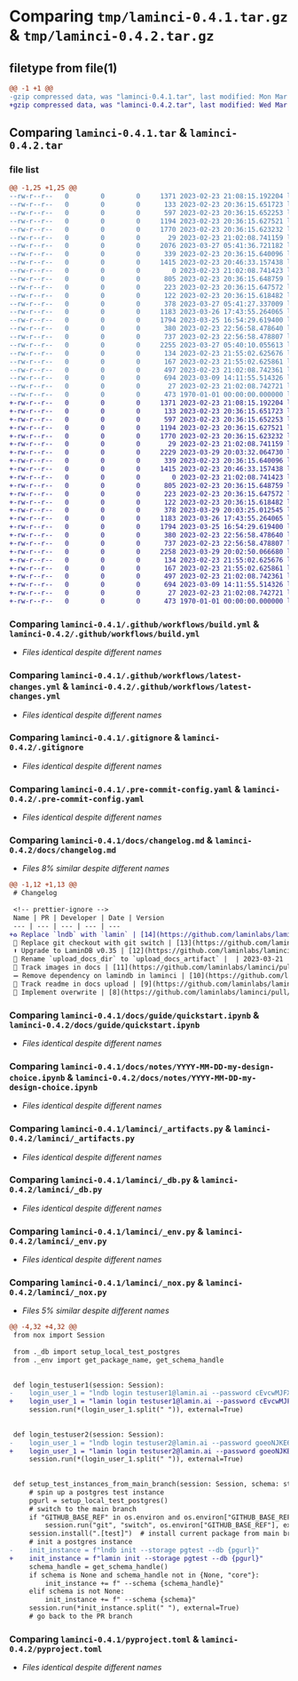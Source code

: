 # Comparing `tmp/laminci-0.4.1.tar.gz` & `tmp/laminci-0.4.2.tar.gz`

## filetype from file(1)

```diff
@@ -1 +1 @@
-gzip compressed data, was "laminci-0.4.1.tar", last modified: Mon Mar 27 05:41:59 2023, max compression
+gzip compressed data, was "laminci-0.4.2.tar", last modified: Wed Mar 29 20:03:51 2023, max compression
```

## Comparing `laminci-0.4.1.tar` & `laminci-0.4.2.tar`

### file list

```diff
@@ -1,25 +1,25 @@
--rw-r--r--   0        0        0     1371 2023-02-23 21:08:15.192204 laminci-0.4.1/.github/workflows/build.yml
--rw-r--r--   0        0        0      133 2023-02-23 20:36:15.651723 laminci-0.4.1/.github/workflows/latest-changes.jinja2
--rw-r--r--   0        0        0      597 2023-02-23 20:36:15.652253 laminci-0.4.1/.github/workflows/latest-changes.yml
--rw-r--r--   0        0        0     1194 2023-02-23 20:36:15.627521 laminci-0.4.1/.gitignore
--rw-r--r--   0        0        0     1770 2023-02-23 20:36:15.623232 laminci-0.4.1/.pre-commit-config.yaml
--rw-r--r--   0        0        0       29 2023-02-23 21:02:08.741159 laminci-0.4.1/README.md
--rw-r--r--   0        0        0     2076 2023-03-27 05:41:36.721182 laminci-0.4.1/docs/changelog.md
--rw-r--r--   0        0        0      339 2023-02-23 20:36:15.640096 laminci-0.4.1/docs/guide/index.md
--rw-r--r--   0        0        0     1415 2023-02-23 20:46:33.157438 laminci-0.4.1/docs/guide/quickstart.ipynb
--rw-r--r--   0        0        0        0 2023-02-23 21:02:08.741423 laminci-0.4.1/docs/index.md
--rw-r--r--   0        0        0      805 2023-02-23 20:36:15.648759 laminci-0.4.1/docs/notes/YYYY-MM-DD-my-design-choice.ipynb
--rw-r--r--   0        0        0      223 2023-02-23 20:36:15.647572 laminci-0.4.1/docs/notes/index.md
--rw-r--r--   0        0        0      122 2023-02-23 20:36:15.618482 laminci-0.4.1/lamin-project.yaml
--rw-r--r--   0        0        0      378 2023-03-27 05:41:27.337009 laminci-0.4.1/laminci/__init__.py
--rw-r--r--   0        0        0     1183 2023-03-26 17:43:55.264065 laminci-0.4.1/laminci/_artifacts.py
--rw-r--r--   0        0        0     1794 2023-03-25 16:54:29.619400 laminci-0.4.1/laminci/_db.py
--rw-r--r--   0        0        0      380 2023-02-23 22:56:58.478640 laminci-0.4.1/laminci/_docs.py
--rw-r--r--   0        0        0      737 2023-02-23 22:56:58.478807 laminci-0.4.1/laminci/_env.py
--rw-r--r--   0        0        0     2255 2023-03-27 05:40:10.055613 laminci-0.4.1/laminci/_nox.py
--rw-r--r--   0        0        0      134 2023-02-23 21:55:02.625676 laminci-0.4.1/laminci/db.py
--rw-r--r--   0        0        0      167 2023-02-23 21:55:02.625861 laminci-0.4.1/laminci/nox.py
--rw-r--r--   0        0        0      497 2023-02-23 21:02:08.742361 laminci-0.4.1/noxfile.py
--rw-r--r--   0        0        0      694 2023-03-09 14:11:55.514326 laminci-0.4.1/pyproject.toml
--rw-r--r--   0        0        0       27 2023-02-23 21:02:08.742721 laminci-0.4.1/tests/test_base.py
--rw-r--r--   0        0        0      473 1970-01-01 00:00:00.000000 laminci-0.4.1/PKG-INFO
+-rw-r--r--   0        0        0     1371 2023-02-23 21:08:15.192204 laminci-0.4.2/.github/workflows/build.yml
+-rw-r--r--   0        0        0      133 2023-02-23 20:36:15.651723 laminci-0.4.2/.github/workflows/latest-changes.jinja2
+-rw-r--r--   0        0        0      597 2023-02-23 20:36:15.652253 laminci-0.4.2/.github/workflows/latest-changes.yml
+-rw-r--r--   0        0        0     1194 2023-02-23 20:36:15.627521 laminci-0.4.2/.gitignore
+-rw-r--r--   0        0        0     1770 2023-02-23 20:36:15.623232 laminci-0.4.2/.pre-commit-config.yaml
+-rw-r--r--   0        0        0       29 2023-02-23 21:02:08.741159 laminci-0.4.2/README.md
+-rw-r--r--   0        0        0     2229 2023-03-29 20:03:32.064730 laminci-0.4.2/docs/changelog.md
+-rw-r--r--   0        0        0      339 2023-02-23 20:36:15.640096 laminci-0.4.2/docs/guide/index.md
+-rw-r--r--   0        0        0     1415 2023-02-23 20:46:33.157438 laminci-0.4.2/docs/guide/quickstart.ipynb
+-rw-r--r--   0        0        0        0 2023-02-23 21:02:08.741423 laminci-0.4.2/docs/index.md
+-rw-r--r--   0        0        0      805 2023-02-23 20:36:15.648759 laminci-0.4.2/docs/notes/YYYY-MM-DD-my-design-choice.ipynb
+-rw-r--r--   0        0        0      223 2023-02-23 20:36:15.647572 laminci-0.4.2/docs/notes/index.md
+-rw-r--r--   0        0        0      122 2023-02-23 20:36:15.618482 laminci-0.4.2/lamin-project.yaml
+-rw-r--r--   0        0        0      378 2023-03-29 20:03:25.012545 laminci-0.4.2/laminci/__init__.py
+-rw-r--r--   0        0        0     1183 2023-03-26 17:43:55.264065 laminci-0.4.2/laminci/_artifacts.py
+-rw-r--r--   0        0        0     1794 2023-03-25 16:54:29.619400 laminci-0.4.2/laminci/_db.py
+-rw-r--r--   0        0        0      380 2023-02-23 22:56:58.478640 laminci-0.4.2/laminci/_docs.py
+-rw-r--r--   0        0        0      737 2023-02-23 22:56:58.478807 laminci-0.4.2/laminci/_env.py
+-rw-r--r--   0        0        0     2258 2023-03-29 20:02:50.066680 laminci-0.4.2/laminci/_nox.py
+-rw-r--r--   0        0        0      134 2023-02-23 21:55:02.625676 laminci-0.4.2/laminci/db.py
+-rw-r--r--   0        0        0      167 2023-02-23 21:55:02.625861 laminci-0.4.2/laminci/nox.py
+-rw-r--r--   0        0        0      497 2023-02-23 21:02:08.742361 laminci-0.4.2/noxfile.py
+-rw-r--r--   0        0        0      694 2023-03-09 14:11:55.514326 laminci-0.4.2/pyproject.toml
+-rw-r--r--   0        0        0       27 2023-02-23 21:02:08.742721 laminci-0.4.2/tests/test_base.py
+-rw-r--r--   0        0        0      473 1970-01-01 00:00:00.000000 laminci-0.4.2/PKG-INFO
```

### Comparing `laminci-0.4.1/.github/workflows/build.yml` & `laminci-0.4.2/.github/workflows/build.yml`

 * *Files identical despite different names*

### Comparing `laminci-0.4.1/.github/workflows/latest-changes.yml` & `laminci-0.4.2/.github/workflows/latest-changes.yml`

 * *Files identical despite different names*

### Comparing `laminci-0.4.1/.gitignore` & `laminci-0.4.2/.gitignore`

 * *Files identical despite different names*

### Comparing `laminci-0.4.1/.pre-commit-config.yaml` & `laminci-0.4.2/.pre-commit-config.yaml`

 * *Files identical despite different names*

### Comparing `laminci-0.4.1/docs/changelog.md` & `laminci-0.4.2/docs/changelog.md`

 * *Files 8% similar despite different names*

```diff
@@ -1,12 +1,13 @@
 # Changelog
 
 <!-- prettier-ignore -->
 Name | PR | Developer | Date | Version
 --- | --- | --- | --- | ---
+♻️ Replace `lndb` with `lamin` | [14](https://github.com/laminlabs/laminci/pull/14) | [falexwolf](https://github.com/falexwolf) | 2023-03-29 | 0.4.2
 🚸 Replace git checkout with git switch | [13](https://github.com/laminlabs/laminci/pull/13) | [falexwolf](https://github.com/falexwolf) | 2023-03-27 | 0.4.1
 ⬆️ Upgrade to LaminDB v0.35 | [12](https://github.com/laminlabs/laminci/pull/12) | [falexwolf](https://github.com/falexwolf) | 2023-03-26 | 0.4.0
 🚚 Rename `upload_docs_dir` to `upload_docs_artifact` |  | 2023-03-21 | 0.3.4
 🍱 Track images in docs | [11](https://github.com/laminlabs/laminci/pull/11) | [falexwolf](https://github.com/falexwolf) | 2023-03-12 | 0.3.2
 ➖ Remove dependency on lamindb in laminci | [10](https://github.com/laminlabs/laminci/pull/10) | [falexwolf](https://github.com/falexwolf) | 2023-03-09 | 0.3.0 / 0.3.1
 🍱 Track readme in docs upload | [9](https://github.com/laminlabs/laminci/pull/9) | [falexwolf](https://github.com/falexwolf) | 2023-03-06 | 0.2.5
 🐛 Implement overwrite | [8](https://github.com/laminlabs/laminci/pull/8) | [falexwolf](https://github.com/falexwolf) | 2023-02-28 | 0.2.4
```

### Comparing `laminci-0.4.1/docs/guide/quickstart.ipynb` & `laminci-0.4.2/docs/guide/quickstart.ipynb`

 * *Files identical despite different names*

### Comparing `laminci-0.4.1/docs/notes/YYYY-MM-DD-my-design-choice.ipynb` & `laminci-0.4.2/docs/notes/YYYY-MM-DD-my-design-choice.ipynb`

 * *Files identical despite different names*

### Comparing `laminci-0.4.1/laminci/_artifacts.py` & `laminci-0.4.2/laminci/_artifacts.py`

 * *Files identical despite different names*

### Comparing `laminci-0.4.1/laminci/_db.py` & `laminci-0.4.2/laminci/_db.py`

 * *Files identical despite different names*

### Comparing `laminci-0.4.1/laminci/_env.py` & `laminci-0.4.2/laminci/_env.py`

 * *Files identical despite different names*

### Comparing `laminci-0.4.1/laminci/_nox.py` & `laminci-0.4.2/laminci/_nox.py`

 * *Files 5% similar despite different names*

```diff
@@ -4,32 +4,32 @@
 from nox import Session
 
 from ._db import setup_local_test_postgres
 from ._env import get_package_name, get_schema_handle
 
 
 def login_testuser1(session: Session):
-    login_user_1 = "lndb login testuser1@lamin.ai --password cEvcwMJFX4OwbsYVaMt2Os6GxxGgDUlBGILs2RyS"  # noqa
+    login_user_1 = "lamin login testuser1@lamin.ai --password cEvcwMJFX4OwbsYVaMt2Os6GxxGgDUlBGILs2RyS"  # noqa
     session.run(*(login_user_1.split(" ")), external=True)
 
 
 def login_testuser2(session: Session):
-    login_user_1 = "lndb login testuser2@lamin.ai --password goeoNJKE61ygbz1vhaCVynGERaRrlviPBVQsjkhz"  # noqa
+    login_user_1 = "lamin login testuser2@lamin.ai --password goeoNJKE61ygbz1vhaCVynGERaRrlviPBVQsjkhz"  # noqa
     session.run(*(login_user_1.split(" ")), external=True)
 
 
 def setup_test_instances_from_main_branch(session: Session, schema: str = None):
     # spin up a postgres test instance
     pgurl = setup_local_test_postgres()
     # switch to the main branch
     if "GITHUB_BASE_REF" in os.environ and os.environ["GITHUB_BASE_REF"] != "":
         session.run("git", "switch", os.environ["GITHUB_BASE_REF"], external=True)
     session.install(".[test]")  # install current package from main branch
     # init a postgres instance
-    init_instance = f"lndb init --storage pgtest --db {pgurl}"
+    init_instance = f"lamin init --storage pgtest --db {pgurl}"
     schema_handle = get_schema_handle()
     if schema is None and schema_handle not in {None, "core"}:
         init_instance += f" --schema {schema_handle}"
     elif schema is not None:
         init_instance += f" --schema {schema}"
     session.run(*init_instance.split(" "), external=True)
     # go back to the PR branch
```

### Comparing `laminci-0.4.1/pyproject.toml` & `laminci-0.4.2/pyproject.toml`

 * *Files identical despite different names*

